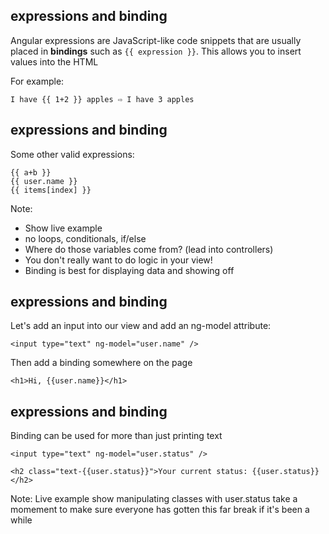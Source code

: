 ## expressions and binding

Angular expressions are JavaScript-like code snippets that are usually placed in **bindings** such as `{{ expression }}`. <!-- .element: cite="https://docs.angularjs.org/guide/expression" -->
This allows you to insert values into the HTML

For example:

```
I have {{ 1+2 }} apples ⇨ I have 3 apples
```


## expressions and binding
Some other valid expressions:

```
{{ a+b }}
{{ user.name }}
{{ items[index] }}
```
Note:
- Show live example
- no loops, conditionals, if/else
- Where do those variables come from? (lead into controllers)
- You don't really want to do logic in your view!
- Binding is best for displaying data and showing off



## expressions and binding
Let's add an input into our view and add an ng-model attribute:
```
<input type="text" ng-model="user.name" />
```

Then add a binding somewhere on the page
```
<h1>Hi, {{user.name}}</h1>
```


## expressions and binding
Binding can be used for more than just printing text
```
<input type="text" ng-model="user.status" />
```

```
<h2 class="text-{{user.status}}">Your current status: {{user.status}}</h2>
```
Note:
Live example
show manipulating classes with user.status
take a momement to make sure everyone has gotten this far
break if it's been a while
